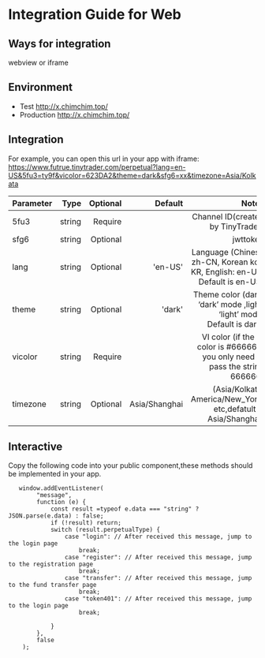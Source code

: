 # Integration Guide for Web

## Ways for integration
   webview or iframe
## Environment
   + Test
   http://x.chimchim.top/
   + Production
   http://x.chimchim.top/
## Integration
   For example, you can open this url in your app with iframe:
   https://www.futrue.tinytrader.com/perpetual?lang=en-US&5fu3=ty9f&vicolor=623DA2&theme=dark&sfg6=xx&timezone=Asia/Kolkata
   
   |Parameter|Type|Optional|Default|Notes|
   |---|---:|---:|---:|---:|
   |5fu3|string|Require||Channel ID(created by TinyTrader)|
   |sfg6|string|Optional||jwttoken|
   |lang|string|Optional|'en-US'|Language (Chinese zh-CN, Korean ko-KR, English: en-US. Default is en-US)|
   |theme|string|Optional|'dark'|Theme color (dark: ‘dark’ mode ,light: ‘light’ mode. Default is dark)|
   |vicolor|string|Require||VI color (if the VI color is #666666, you only need to pass the string 666666)|
   |timezone|string|Optional|Asia/Shanghai|(Asia/Kolkata, America/New_York, etc,defatult is Asia/Shanghai)|
   
## Interactive
   Copy the following code into your public component,these methods should be implemented in your app.
   
   
       window.addEventListener(
            "message",
            function (e) {
                const result =typeof e.data === "string" ? JSON.parse(e.data) : false;
                if (!result) return;
                switch (result.perpetualType) {
                    case "login": // After received this message, jump to the login page
                        break;
                    case "register": // After received this message, jump to the registration page
                        break;
                    case "transfer": // After received this message, jump to the fund transfer page
                        break;
                    case "token401": // After received this message, jump to the login page
                        break;

                }
            },
            false
        );
